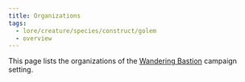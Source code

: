 ```yaml
---
title: Organizations
tags:
  - lore/creature/species/construct/golem
  - overview
---
```

This page lists the organizations of the [Wandering Bastion](../../../index.md) campaign setting.


